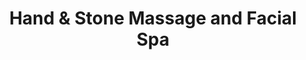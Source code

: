 ---
title: "Hand & Stone Massage and Facial Spa"
url: /greer/hand-und-stone-massage-and-facial-spa/
shop: Massage
---